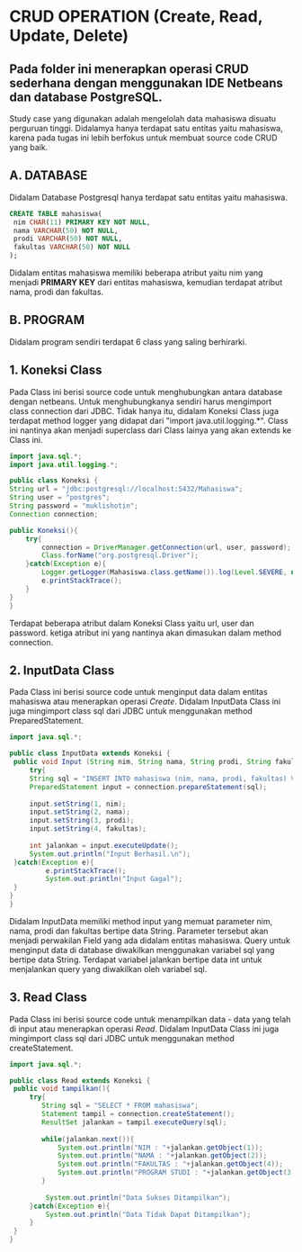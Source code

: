 # **CRUD OPERATION (Create, Read, Update, Delete)**
## Pada folder ini menerapkan operasi CRUD sederhana dengan menggunakan IDE Netbeans dan database PostgreSQL.
  Study case yang digunakan adalah mengelolah data mahasiswa disuatu perguruan tinggi. Didalamya hanya terdapat satu entitas yaitu mahasiswa, karena pada tugas ini lebih berfokus untuk membuat source code CRUD yang baik.

## A. DATABASE
   Didalam Database Postgresql hanya terdapat satu entitas yaitu mahasiswa.
   ```sql
   CREATE TABLE mahasiswa(
	nim CHAR(11) PRIMARY KEY NOT NULL,
	nama VARCHAR(50) NOT NULL,
	prodi VARCHAR(50) NOT NULL,
	fakultas VARCHAR(50) NOT NULL
);
```
   
   Didalam entitas mahasiswa memiliki beberapa atribut yaitu nim yang menjadi **PRIMARY KEY** dari entitas mahasiswa, kemudian terdapat atribut nama, prodi dan fakultas.

## B. PROGRAM
   Didalam program sendiri terdapat 6 class yang saling berhirarki.

   ## 1. Koneksi Class
   Pada Class ini berisi source code untuk menghubungkan antara database dengan netbeans. Untuk menghubungkanya sendiri harus mengimport class connection dari JDBC. Tidak hanya itu, didalam Koneksi Class juga terdapat method logger yang didapat dari "import java.util.logging.*". Class ini nantinya akan menjadi superclass dari Class lainya yang akan extends ke Class ini.
   ```java
   import java.sql.*;
import java.util.logging.*;

public class Koneksi {
   String url = "jdbc:postgresql://localhost:5432/Mahasiswa";
   String user = "postgres";
   String password = "muklishotin";
   Connection connection;
   
   public Koneksi(){
       try{
           connection = DriverManager.getConnection(url, user, password);
           Class.forName("org.postgresql.Driver");
       }catch(Exception e){
           Logger.getLogger(Mahasiswa.class.getName()).log(Level.SEVERE, null, e);
           e.printStackTrace();
       } 
   }
}
```

   Terdapat beberapa atribut dalam Koneksi Class yaitu url, user dan password. ketiga atribut ini yang nantinya akan dimasukan dalam method connection.

   ## 2. InputData Class
   Pada Class ini berisi source code untuk menginput data dalam entitas mahasiswa atau menerapkan operasi _Create_. Didalam InputData Class ini juga mingimport class sql dari JDBC untuk menggunakan method PreparedStatement.
   ```java
   import java.sql.*;

public class InputData extends Koneksi { 
    public void Input (String nim, String nama, String prodi, String fakultas){
        try{
        String sql = "INSERT INTO mahasiswa (nim, nama, prodi, fakultas) VALUES (?, ?, ?, ?)";
        PreparedStatement input = connection.prepareStatement(sql); 
        
        input.setString(1, nim);
        input.setString(2, nama);
        input.setString(3, prodi);
        input.setString(4, fakultas);
        
        int jalankan = input.executeUpdate();
        System.out.println("Input Berhasil.\n");
    }catch(Exception e){
            e.printStackTrace();
            System.out.println("Input Gagal");
    }
 } 
}
  ```


   Didalam InputData memiliki method input yang memuat parameter nim, nama, prodi dan fakultas bertipe data String. Parameter tersebut akan menjadi perwakilan Field yang ada didalam entitas mahasiswa. Query untuk menginput data di database diwakilkan menggunakan variabel sql yang bertipe data String. Terdapat variabel jalankan bertipe data int untuk menjalankan query yang diwakilkan oleh variabel sql.

   ## 3. Read Class
   Pada Class ini berisi source code untuk menampilkan data - data yang telah di input atau menerapkan operasi _Read_. Didalam InputData Class ini juga mingimport class sql dari JDBC untuk menggunakan method createStatement.
   ```java
   import java.sql.*;

public class Read extends Koneksi {
    public void tampilkan(){
        try{
           String sql = "SELECT * FROM mahasiswa";
           Statement tampil = connection.createStatement();
           ResultSet jalankan = tampil.executeQuery(sql);
           
           while(jalankan.next()){
               System.out.println("NIM : "+jalankan.getObject(1));
               System.out.println("NAMA : "+jalankan.getObject(2));
               System.out.println("FAKULTAS : "+jalankan.getObject(4));
               System.out.println("PROGRAM STUDI : "+jalankan.getObject(3)+"\n");
           }
           
            System.out.println("Data Sukses Ditampilkan");
        }catch(Exception e){
            System.out.println("Data Tidak Dapat Ditampilkan");
        }
    }
 }
 ```
  

